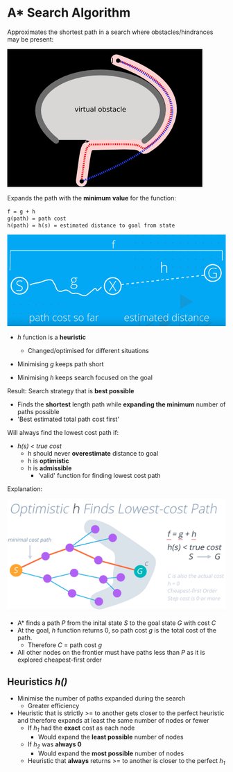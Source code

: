 # A* Search Algorithm
Approximates the shortest path in a search where obstacles/hindrances may be present:

![](../images/2017-11-02-07-21-38.png)

Expands the path with the **minimum value** for the function:
```
f = g + h
g(path) = path cost
h(path) = h(s) = estimated distance to goal from state
```
![](../images/2017-11-02-07-26-07.png)

* *h* function is a **heuristic**
    * Changed/optimised for different situations

* Minimising *g* keeps path short
* Minimising *h* keeps search focused on the goal

Result: Search strategy that is **best possible**
* Finds the **shortest** length path while **expanding the minimum** number of paths possible
* 'Best estimated total path cost first'

Will always find the lowest cost path if:
* *h(s) < true cost*
    * h should never **overestimate** distance to goal
    * h is **optimistic**
    * h is **admissible**
        * 'valid' function for finding lowest cost path

Explanation:

![](../images/2017-11-02-07-42-10.png)

* A* finds a path *P* from the inital state *S* to the goal state *G* with cost *C*
* At the goal, *h* function returns 0, so path cost *g* is the total cost of the path.
    * Therefore *C* = path cost *g*
* All other nodes on the frontier must have paths less than *P* as it is explored cheapest-first order

## Heuristics *h()*
* Minimise the number of paths expanded during the search
    * Greater efficiency
* Heuristic that is strictly >= to another gets closer to the perfect heuristic and therefore expands at least the same number of nodes or fewer
    * If *h<sub>1</sub>* had the **exact** cost as each node
        * Would expand the **least possible** number of nodes
    * If *h<sub>2</sub>* was **always 0**
        * Would expand the **most possible** number of nodes
    * Heuristic that **always** returns >= to another is closer to the perfect *h<sub>1</sub>*